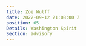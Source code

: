 ```yaml
---
title: Zoe Wulff
date: 2022-09-12 21:08:00 Z
position: 65
Details: Washington Spirit
Section: advisory
---
```


